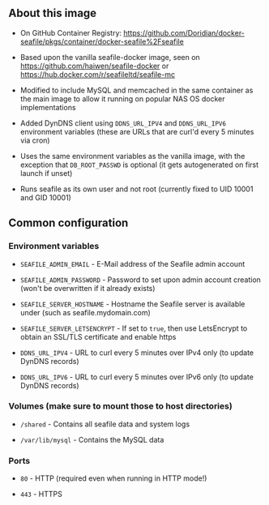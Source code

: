 ## About this image

- On GitHub Container Registry: https://github.com/Doridian/docker-seafile/pkgs/container/docker-seafile%2Fseafile

- Based upon the vanilla seafile-docker image, seen on https://github.com/haiwen/seafile-docker or https://hub.docker.com/r/seafileltd/seafile-mc

- Modified to include MySQL and memcached in the same container as the main image to allow it running on popular NAS OS docker implementations

- Added DynDNS client using `DDNS_URL_IPV4` and `DDNS_URL_IPV6` environment variables (these are URLs that are curl'd every 5 minutes via cron)

- Uses the same environment variables as the vanilla image, with the exception that `DB_ROOT_PASSWD` is optional (it gets autogenerated on first launch if unset)

- Runs seafile as its own user and not root (currently fixed to UID 10001 and GID 10001)

## Common configuration

### Environment variables

- `SEAFILE_ADMIN_EMAIL` - E-Mail address of the Seafile admin account

- `SEAFILE_ADMIN_PASSWORD` - Password to set upon admin account creation (won't be overwritten if it already exists)

- `SEAFILE_SERVER_HOSTNAME` - Hostname the Seafile server is available under (such as seafile.mydomain.com)

- `SEAFILE_SERVER_LETSENCRYPT` - If set to `true`, then use LetsEncrypt to obtain an SSL/TLS certificate and enable https

- `DDNS_URL_IPV4` - URL to curl every 5 minutes over IPv4 only (to update DynDNS records)

- `DDNS_URL_IPV6` - URL to curl every 5 minutes over IPv6 only (to update DynDNS records)

### Volumes (make sure to mount those to host directories)

- `/shared` - Contains all seafile data and system logs

- `/var/lib/mysql` - Contains the MySQL data

### Ports

- `80` - HTTP (required even when running in HTTP mode!)

- `443` - HTTPS
